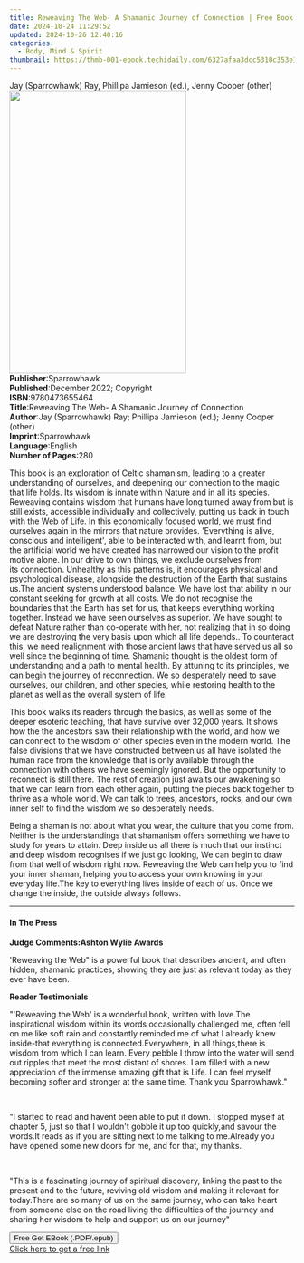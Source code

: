 ```yaml
---
title: Reweaving The Web- A Shamanic Journey of Connection | Free Book
date: 2024-10-24 11:29:52
updated: 2024-10-26 12:40:16
categories:
  - Body, Mind & Spirit
thumbnail: https://thmb-001-ebook.techidaily.com/6327afaa3dcc5310c353e1f470d3d0c4ef64e5e56366bf60ece46e9696cfec8e.jpg
---
```

<main id="book-container">
  <div class="flex flex-col">
    <div class="book-brief flex-1 py-6 px-4 sm:p-6 md:py-10 md:px-8">
      <!-- brief-->
      <div class="book-brief-main">
        Jay (Sparrowhawk) Ray, Phillipa Jamieson (ed.), Jenny Cooper (other)
      </div>
    </div>
    <div
      class="book-meta-info flex-1 grid gap-4 col-start-1 col-end-3 row-start-1 sm:mb-6 sm:grid-cols-4 lg:gap-6 lg:col-start-2 lg:row-end-6 lg:row-span-6 lg:mb-0"
    >
      <div
        class="book-meta-info-left place-content-center mt-4 p-4 text-sm leading-6 col-start-2 col-span-2 dark:text-slate-400"
      >
        <img
          class="w-full h-500 object-cover rounded-lg sm:h-255 sm:col-span-2 lg:col-span-full"
          src="https://img-001-ebook.techidaily.com/f1dab2d81a613860d53c9af075a07c24b28a5bfa41871b1c1eff7444529b1112.jpg"
          alt=""
          width="312"
          height="500"
        />
      </div>
      <div
        class="book-meta-info-right mt-2 col-start-1 row-start-2 col-span-3 self-center"
      >
        <!-- meta data  -->
        <div class="flex flex-col px-4 md:px-8">
          <div class="flex-1">
            <strong>Publisher</strong>:<span class="px-2">Sparrowhawk</span>
          </div>
          <div class="flex-1">
            <strong>Published</strong>:<span class="px-2"
              >December 2022; Copyright</span
            >
          </div>
          <div class="flex-1">
            <strong>ISBN</strong>:<span class="px-2">9780473655464</span>
          </div>
          <div class="flex-1">
            <strong>Title</strong>:<span class="px-2"
              >Reweaving The Web- A Shamanic Journey of Connection</span
            >
          </div>
          <div class="flex-1">
            <strong>Author</strong>:<span class="px-2"
              >Jay (Sparrowhawk) Ray; Phillipa Jamieson (ed.); Jenny Cooper
              (other)</span
            >
          </div>
          <div class="flex-1">
            <strong>Imprint</strong>:<span class="px-2">Sparrowhawk</span>
          </div>
          <div class="flex-1">
            <strong>Language</strong>:<span class="px-2">English</span>
          </div>
          <div class="flex-1">
            <strong>Number of Pages</strong>:<span class="px-2">280</span>
          </div>
        </div>
      </div>
    </div>
    <div class="book-description flex-1 py-6 px-4 sm:p-6 md:py-10 md:px-8">
      <div class="book-description-main">
        <div accordion-content="" id="description">
          <p>
            This book is an exploration of Celtic shamanism, leading to a
            greater understanding of ourselves, and deepening our connection to
            the magic that life holds. Its wisdom is innate within Nature and in
            all its species. Reweaving contains wisdom that humans have long
            turned away from but is still exists, accessible individually and
            collectively, putting us back in touch with the Web of Life. In this
            economically focused world, we must find ourselves again in the
            mirrors that nature provides. 'Everything is alive, conscious and
            intelligent', able to be interacted with, and learnt from, but the
            artificial world we have created has narrowed our vision to the
            profit motive alone. In our drive to own things, we exclude
            ourselves from its&nbsp;connection. Unhealthy as this patterns is,
            it encourages physical and psychological disease, alongside the
            destruction of the Earth that sustains us.The ancient systems
            understood balance. We have lost that ability in our constant
            seeking for growth at all costs. We do not recognise the boundaries
            that the Earth has set for us, that keeps everything working
            together. Instead we have seen ourselves as superior. We have sought
            to defeat Nature rather than co-operate with her, not realizing that
            in so doing we are destroying the very basis upon which all life
            depends.. To counteract this, we need realignment with those ancient
            laws that have served us all so well since the beginning of time.
            Shamanic thought is the oldest form of understanding and a path to
            mental health.&nbsp;By attuning to its principles, we can begin the
            journey of reconnection. We so desperately need to save ourselves,
            our children, and other species, while restoring health to the
            planet as well as the overall system of life.
          </p>
          <p>
            This book walks its readers through the basics, as well as some of
            the deeper esoteric teaching, that have survive over 32,000 years.
            It shows how the the ancestors saw their relationship with the
            world, and how we can connect to the wisdom of other species even in
            the modern world. The false divisions that we have constructed
            between us all have isolated the human race from the knowledge that
            is only available through the connection with others we have
            seemingly ignored. But the opportunity to reconnect is still there.
            The rest of creation just awaits our awakening so that we can learn
            from each other again, putting the pieces back together to thrive as
            a whole world. We can talk to trees, ancestors, rocks, and our own
            inner self to find the wisdom we so desperately needs.
          </p>
          <p>
            Being a shaman is not about what you wear, the culture that you come
            from. Neither is the understandings that shamanism offers something
            we have to study for years to attain. Deep inside us all there is
            much that our instinct and deep wisdom recognises if we just go
            looking, We can begin to draw from that well of wisdom right now.
            Reweaving the Web can help you to find your inner shaman, helping
            you to access your own knowing in your everyday life.The key to
            everything lives inside of each of us. Once we change the inside,
            the outside always follows.
          </p>
        </div>
        <div class="accordion-fader"></div>
      </div>
    </div>
    <div class="book-excerpts flex-1 py-6 px-4 sm:p-6 md:py-10 md:px-8">
      <!-- excerpts-->
      <div class="book-excerpts-main">
        <hr />
        <h4 class="placeholder placeholder-heading">
          <span>In The Press</span>
        </h4>
        <p></p>
        <p><strong>Judge Comments:Ashton Wylie Awards</strong></p>
        <p>
          'Reweaving the Web" is a powerful book that describes ancient, and
          often hidden, shamanic practices, showing they are just as relevant
          today as they ever have been.
        </p>
        <p><strong>Reader Testimonials</strong></p>
        <p>
          "'Reweaving the Web' is a wonderful book, written with love.The
          inspirational wisdom within its words occasionally challenged me,
          often fell on me like soft rain and constantly reminded me of what I
          already knew inside-that everything is connected.Everywhere, in all
          things,there is wisdom from which I can learn. Every pebble I throw
          into the water will send out ripples that meet the most distant of
          shores. I am filled with a new appreciation of the immense amazing
          gift that is Life. I can feel myself becoming softer and stronger at
          the same time. Thank you Sparrowhawk."
        </p>
        <p><br /></p>
        <p>
          "I started to read and havent been able to put it down. I stopped
          myself at chapter 5, just so that I wouldn't gobble it up too
          quickly,and savour the words.It reads as if you are sitting next to me
          talking to me.Already you have opened some new doors for me, and for
          that, my thanks.
        </p>
        <p><br /></p>
        <p>
          "This is a fascinating journey of spiritual discovery, linking the
          past to the present and to the future, reviving old wisdom and making
          it relevant for today.There are so many of us on the same journey, who
          can take heart from someone else on the road living the difficulties
          of the journey and sharing her wisdom to help and support us on our
          journey"
        </p>
        <p></p>
      </div>
    </div>
    <div
      class="book-about-author flex-1 py-6 px-4 sm:p-6 md:py-10 md:px-8"
    ></div>
    <div class="book-free-get flex-1 py-6 px-4 sm:p-6 md:py-10 md:px-8">
      <button
        id="btn-free-get"
        class="bg-blue-500 hover:bg-blue-700 text-white font-bold py-2 px-4 rounded"
      >
        Free Get EBook (.PDF/.epub)
      </button>
      <div id="countdown-display" class="px-2 text-lg mt-2"></div>
      <a
        id="free-link"
        class="hidden bg-blue-500 hover:bg-blue-700 text-white font-bold py-2 px-4 rounded"
        href="https://www.ebooks.com/en-us/book/210697890/reweaving-the-web-a-shamanic-journey-of-connection/jay-sparrowhawk-ray/"
        target="_blank"
        >Click here to get a free link</a
      >
    </div>
    <script>
      let countdownTime = 0;
      let countdownInterval = null;
      document
        .getElementById('btn-free-get')
        .addEventListener('click', startCountdown);
      function startCountdown() {
        countdownTime = new Date().getTime() + 60000 * 3;
        countdownInterval = setInterval(updateCountdown, 1000);
        document.getElementById('btn-free-get').disabled = true;
        document
          .getElementById('btn-free-get')
          .classList.add('bg-gray-500', 'cursor-not-allowed');
      }
      function updateCountdown() {
        let currentTime = new Date().getTime();
        let timeLeft = countdownTime - currentTime;
        let secondsLeft = Math.floor(timeLeft / 1000);
        document.getElementById('countdown-display').innerHTML =
          `Remaining time: ${secondsLeft} seconds.`;
        if (secondsLeft <= 0) {
          clearInterval(countdownInterval);
          document.getElementById('btn-free-get').classList.add('hidden');
          document.getElementById('free-link').classList.remove('hidden');
          document.getElementById('countdown-display').innerHTML = '';
        }
      }
    </script>
  </div>
</main>

